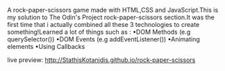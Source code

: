 A rock-paper-scissors game made with HTML,CSS and JavaScript.This is my solution to The Odin's Project rock-paper-scissors section.It was the first time that i actually combined all these 3 technologies to create something!Learned a lot of things such as :
•DOM Methods (e.g querySelector())
•DOM Events (e.g addEventListener())
•Animating elements
•Using Callbacks

live preview: http://StathisKotanidis.github.io/rock-paper-scissors
